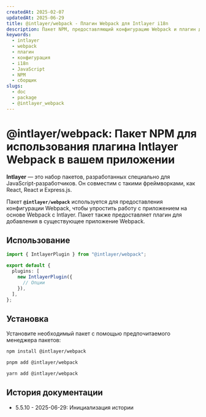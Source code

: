 ```yaml
---
createdAt: 2025-02-07
updatedAt: 2025-06-29
title: @intlayer/webpack - Плагин Webpack для Intlayer i18n
description: Пакет NPM, предоставляющий конфигурацию Webpack и плагин для бесшовной интеграции интернационализации Intlayer с приложениями на основе Webpack.
keywords:
  - intlayer
  - webpack
  - плагин
  - конфигурация
  - i18n
  - JavaScript
  - NPM
  - сборщик
slugs:
  - doc
  - package
  - @intlayer_webpack
---
```


# @intlayer/webpack: Пакет NPM для использования плагина Intlayer Webpack в вашем приложении

**Intlayer** — это набор пакетов, разработанных специально для JavaScript-разработчиков. Он совместим с такими фреймворками, как React, React и Express.js.

Пакет **`@intlayer/webpack`** используется для предоставления конфигурации Webpack, чтобы упростить работу с приложением на основе Webpack с Intlayer. Пакет также предоставляет плагин для добавления в существующее приложение Webpack.

## Использование

```ts
import { IntlayerPlugin } from "@intlayer/webpack";

export default {
  plugins: [
    new IntlayerPlugin({
      // Опции
    }),
  ],
};
```

## Установка

Установите необходимый пакет с помощью предпочитаемого менеджера пакетов:

```bash packageManager="npm"
npm install @intlayer/webpack
```

```bash packageManager="pnpm"
pnpm add @intlayer/webpack
```

```bash packageManager="yarn"
yarn add @intlayer/webpack
```

## История документации

- 5.5.10 - 2025-06-29: Инициализация истории
